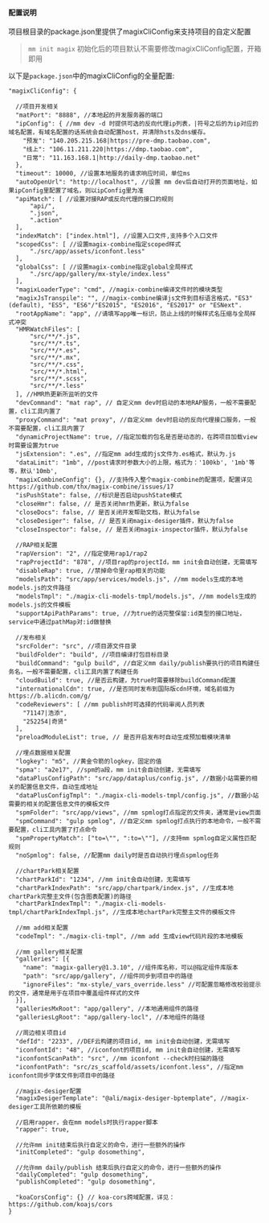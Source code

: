 

#### 配置说明
项目根目录的package.json里提供了magixCliConfig来支持项目的自定义配置

>  `mm init magix` 初始化后的项目默认不需要修改magixCliConfig配置，开箱即用

以下是`package.json`中的magixCliConfig的全量配置:

    "magixCliConfig": {

      //项目开发相关
      "matPort": "8888", //本地起的开发服务器的端口
      "ipConfig": { //mm dev -d 时提供可选的反向代理ip列表，|符号之后的为ip对应的域名配置，有域名配置的话系统会自动配置host，并清除hsts及dns缓存。
        "预发": "140.205.215.168|https://pre-dmp.taobao.com",
        "线上": "106.11.211.220|https://dmp.taobao.com", 
        "日常": "11.163.168.1|http://daily-dmp.taobao.net"
      }, 
      "timeout": 10000, //设置本地服务的请求响应时间，单位ms
      "autoOpenUrl": "http://localhost", //设置 mm dev后自动打开的页面地址，如果ipConfig里配置了域名，则以ipConfig里为准
      "apiMatch": [ //设置对接RAP或反向代理的接口的规则
          "api/",
          ".json",
          ".action"
      ],
      "indexMatch": ["index.html"], //设置入口文件,支持多个入口文件
      "scopedCss": [ //设置magix-combine指定scoped样式
          "./src/app/assets/iconfont.less"
      ],
      "globalCss": [ //设置magix-combine指定global全局样式
          "./src/app/gallery/mx-style/index.less"
      ],
      "magixLoaderType": "cmd", //magix-combine编译文件时的模块类型
      "magixJsTranspile": "", //magix-combine编译js文件到目标语言格式，"ES3" (default), "ES5", "ES6"/"ES2015", "ES2016", "ES2017" or "ESNext".
      "rootAppName": "app", //请填写app唯一标识，防止上线的时候样式名压缩与全局样式冲突
      "HMRWatchFiles": [
          "src/**/*.js",
          "src/**/*.ts",
          "src/**/*.es",
          "src/**/*.mx",
          "src/**/*.css",
          "src/**/*.html",
          "src/**/*.scss",
          "src/**/*.less"
      ], //HMR热更新所监听的文件
      "devCommand": "mat rap", // 自定义mm dev时启动的本地RAP服务，一般不需要配置，cli工具内置了
      "proxyCommand": "mat proxy", //自定义mm dev时启动的反向代理接口服务，一般不需要配置，cli工具内置了
      "dynamicProjectName": true, //指定加载的包名是否是动态的，在跨项目加载view时需要设置为true
      "jsExtension": ".es", //指定mm add生成的js文件为.es格式，默认为.js
      "dataLimit": "1mb", //post请求时参数大小的上限，格式为：'100kb', '1mb'等等，默认'10mb',
      "magixCombineConfig": {}, //支持传入整个magix-combine的配置项，配置详见 https://github.com/thx/magix-combine/issues/17
      "isPushState": false, //标识是否启动pushState模式
      "closeHmr": false, // 是否关闭hmr热更新，默认为false
      "closeDocs": false, // 是否关闭开发帮助文档，默认为false
      "closeDesiger": false, // 是否关闭magix-desiger插件，默认为false
      "closeInspector": false, // 是否关闭magix-inspector插件，默认为false

      //RAP相关配置
      "rapVersion": "2", //指定使用rap1/rap2
      "rapProjectId": "878", //项目rap的projectId，mm init会自动创建，无需填写
      "disableRap": true, //禁掉命令里rap相关的功能
      "modelsPath": "src/app/services/models.js", //mm models生成的本地models.js的文件路径
      "modelsTmpl": "./magix-cli-models-tmpl/models.js", //mm models生成的models.js的文件模板
      "supportApiPathParams": true, //为true的话完整保留:id类型的接口地址，service中通过pathMap对:id做替换

      //发布相关
      "srcFolder": "src", //项目源文件目录
      "buildFolder": "build", //项目编译打包目标目录
      "buildCommand": "gulp build", //自定义mm daily/publish要执行的项目构建任务名，一般不需要配置，cli工具内置了构建任务
      "cloudBuild": true, //是否云构建，为true时需要移除buildCommand配置
      "internationalCdn": true, //是否同时发布到国际版cdn环境，域名前缀为https://b.alicdn.com/g/
      "codeReviewers": [ //mm publish时可选择的代码审阅人员列表
        "71147|浩添",
        "252254|奇贤"
      ],
      "preloadModuleList": true, // 是否开启发布时自动生成预加载模块清单

      //埋点数据相关配置
      "logkey": "m5", //黄金令箭的logkey，固定的值
      "spma": "a2e17", //spm的a段，mm init会自动创建，无需填写
      "dataPlusConfigPath": "src/app/dataplus/config.js", //数据小站需要的相关的配置信息文件，自动生成地址
      "dataPlusConfigTmpl": "./magix-cli-models-tmpl/config.js", //数据小站需要的相关的配置信息文件的模板文件
      "spmFolder": "src/app/views", //mm spmlog打点指定的文件夹，通常是view页面
      "spmCommand": "gulp spmlog", //自定义mm spmlog打点执行的本地命令，一般不需要配置，cli工具内置了打点命令
      "spmPropertyMatch": ["to=\"", ":to=\""], //支持mm spmlog自定义属性匹配规则
      "noSpmlog": false, //配置mm daily时是否自动执行埋点spmlog任务

      //chartPark相关配置
      "chartParkId": "1234", //mm init会自动创建，无需填写
      "chartParkIndexPath": "src/app/chartpark/index.js", //生成本地chartPark完整主文件(包含图表配置)的路径
      "chartParkIndexTmpl": "./magix-cli-models-tmpl/chartParkIndexTmpl.js", //生成本地chartPark完整主文件的模板文件

      //mm add相关配置
      "codeTmpl": "./magix-cli-tmpl", //mm add 生成view代码片段的本地模板

      //mm gallery相关配置
      "galleries": [{
        "name": "magix-gallery@1.3.10", //组件库名称，可以@指定组件库版本
        "path": "src/app/gallery", //组件同步到项目中的路径
        "ignoreFiles": "mx-style/_vars_override.less" //可配置忽略修改校验提示的文件，通常是用于在项目中覆盖组件样式的文件
      }],
      "galleriesMxRoot": "app/gallery", //本地通用组件的路径
      "galleriesLgRoot": "app/gallery-locl", //本地组件的路径

      //周边相关项目id
      "defId": "2233", //DEF云构建的项目id, mm init会自动创建，无需填写
      "iconfontId": "48", //iconfont的项目id, mm init会自动创建，无需填写
      "iconfontScanPath": "src", //mm iconfont --check时扫描的路径
      "iconfontPath": "src/zs_scaffold/assets/iconfont.less", //指定mm iconfont同步字体文件到项目中的路径

      //magix-desiger配置
      "magixDesigerTemplate": "@ali/magix-desiger-bptemplate", //magix-desiger工具所依赖的模板

      //启用rapper，会在mm models时执行rapper脚本
      "rapper": true,

      //允许mm init结束后执行自定义的命令，进行一些额外的操作
      "initCompleted": "gulp dosomething",

      //允许mm daily/publish 结束后执行自定义的命令，进行一些额外的操作
      "dailyCompleted": "gulp dosomething",
      "publishCompleted": "gulp dosomething",

      "koaCorsConfig": {} // koa-cors跨域配置，详见：https://github.com/koajs/cors
    }


